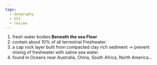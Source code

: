 ```yaml
---
tags:
  - Geography
  - GS1
  - review
---
```

1. fresh water bodies **Beneath the sea Floor** 
2. contain about 10% of all terrestrial Freshwater.
3. a cap rock layer built from compacted clay rich sediment -> prevent mixing of freshwater with saline sea water.
4. found in Oceans near Australia, China, South Africa, North America...